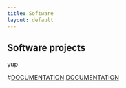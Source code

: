 ```yaml
---
title: Software
layout: default
---
```

## Software projects

yup

#<A HREF=spipack/documentation/doxygen_output/html/index.html>DOCUMENTATION</A>
<a href="./spipack/documentation/doxygen_output/html/index.html" target="_top">DOCUMENTATION</a>
